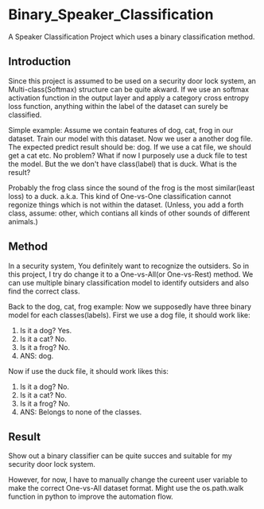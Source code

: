 # Binary_Speaker_Classification
A Speaker Classification Project which uses a binary classification method.

## Introduction
Since this project is assumed to be used on a security door lock system, an Multi-class(Softmax) structure can be quite akward.
If we use an softmax activation function in the output layer and apply a category cross entropy loss function, anything within the label of the dataset can surely be classified.

Simple example: 
Assume we contain features of dog, cat, frog in our dataset. Train our model with this dataset. Now we user a another dog file. The expected predict result should be: dog. If we use a cat file, we should get a cat etc. No problem?
What if now I purposely use a duck file to test the model. But the we don't have class(label) that is duck. What is the result?

Probably the frog class since the sound of the frog is the most similar(least loss) to a duck. a.k.a. This kind of One-vs-One classification cannot regonize things which is not within the dataset.
(Unless, you add a forth class, assume: other, which contians all kinds of other sounds of different animals.)

## Method
In a security system, You definitely want to recognize the outsiders. So in this project, I try do change it to a One-vs-All(or One-vs-Rest) method.
We can use multiple binary classification model to identify outsiders and also find the correct class.

Back to the dog, cat, frog example:
Now we supposedly have three binary model for each classes(labels). First we use a dog file, it should work like:
1. Is it a dog? Yes.
2. Is it a cat? No.
3. Is it a frog? No. 
4. ANS: dog.

Now if use the duck file, it should work likes this:
1. Is it a dog? No. 
2. Is it a cat? No.
3. Is it a frog? No. 
4. ANS: Belongs to none of the classes.

## Result
Show out a binary classifier can be quite succes and suitable for my security door lock system. 

However, for now, I have to manually change the cureent user variable to make the correct One-vs-All dataset format. Might use the os.path.walk function in python to improve the automation flow.
